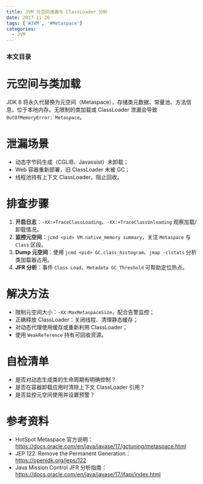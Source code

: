 ```yaml
---
title: JVM 元空间泄漏与 ClassLoader 分析
date: 2017-11-26
tags: ['#JVM', '#Metaspace']
categories:
  - JVM
---
```


### 本文目录
<!-- toc -->

# 元空间与类加载
JDK 8 将永久代替换为元空间（Metaspace），存储类元数据、常量池、方法信息，位于本地内存。无限制的类加载或 ClassLoader 泄漏会导致 `OutOfMemoryError: Metaspace`。

# 泄漏场景
- 动态字节码生成（CGLIB、Javassist）未卸载；
- Web 容器重新部署，旧 ClassLoader 未被 GC；
- 线程池持有上下文 ClassLoader，阻止回收。

# 排查步骤
1. **开启日志**：`-XX:+TraceClassLoading`、`-XX:+TraceClassUnloading` 观察加载/卸载情况。
2. **监控元空间**：`jcmd <pid> VM.native_memory summary`，关注 `Metaspace` 与 `Class` 区段。
3. **Dump 元空间**：使用 `jcmd <pid> GC.class_histogram`、`jmap -clstats` 分析类加载器占用。
4. **JFR 分析**：事件 `Class Load`、`Metadata GC Threshold` 可帮助定位热点。

# 解决方法
- 限制元空间大小：`-XX:MaxMetaspaceSize`，配合告警监控；
- 正确释放 ClassLoader：关闭线程、清理静态缓存；
- 对动态代理使用缓存或重新利用 ClassLoader；
- 使用 `WeakReference` 持有可回收资源。

# 自检清单
- 是否对动态生成类的生命周期有明确控制？
- 是否在容器卸载应用时清除上下文 ClassLoader 引用？
- 是否监控元空间使用并设置预警？

# 参考资料
- HotSpot Metaspace 官方说明：https://docs.oracle.com/en/java/javase/17/gctuning/metaspace.html
- JEP 122: Remove the Permanent Generation：https://openjdk.org/jeps/122
- Java Mission Control JFR 分析指南：https://docs.oracle.com/en/java/javase/17/jfapi/index.html
